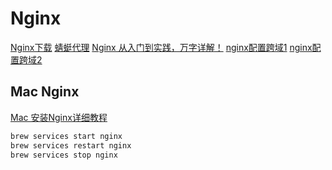 # Nginx

[Nginx下载](http://nginx.org/en/download.html)
[蜻蜓代理](https://proxy.horocn.com/)
[Nginx 从入门到实践，万字详解！](https://juejin.im/post/5ea931866fb9a043815146fb)
[nginx配置跨域1](https://www.cnblogs.com/cainiaoyige1/p/14059412.html)
[nginx配置跨域2](https://blog.csdn.net/xiojing825/article/details/83383524)

## Mac Nginx
[Mac 安装Nginx详细教程](https://blog.csdn.net/Wjhsmart/article/details/115739192)

``` js
brew services start nginx
brew services restart nginx
brew services stop nginx
```
